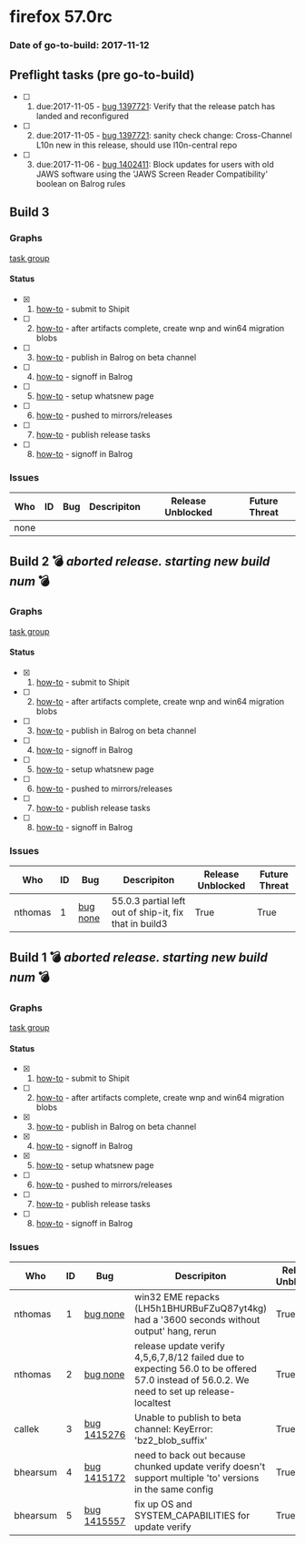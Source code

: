 # firefox 57.0rc

### Date of go-to-build: 2017-11-12

## Preflight tasks (pre go-to-build)
- [ ] 1. due:2017-11-05 - [bug 1397721](http://bugzilla/1397721): Verify that the release patch has landed and reconfigured
- [ ] 2. due:2017-11-05 - [bug 1397721](http://bugzilla/1397721): sanity check change: Cross-Channel L10n new in this release, should use l10n-central repo
- [ ] 3. due:2017-11-06 - [bug 1402411](http://bugzilla/1402411): Block updates for users with old JAWS software using the 'JAWS Screen Reader Compatibility' boolean on Balrog rules

## Build 3  

### Graphs
[task group](https://tools.taskcluster.net/push-inspector/#/RZgN6UbnR_SQ5wjBVvqMNw)


#### Status
- [x] 1.  [how-to](https://wiki.mozilla.org/Release:Release_Automation_on_Mercurial:Starting_a_Release#Submit_to_Ship_It)  - submit to Shipit
- [ ] 2.  [how-to](https://bugzilla.mozilla.org/show_bug.cgi?id=1413645#c4)  - after artifacts complete, create wnp and win64 migration blobs
- [ ] 3.  [how-to](https://github.com/mozilla/releasewarrior/blob/master/how-tos/relpro.md#4-publish-release)  - publish in Balrog on beta channel
- [ ] 4.  [how-to](https://github.com/mozilla/releasewarrior/blob/master/how-tos/relpro.md#3-signoffs)  - signoff in Balrog
- [ ] 5.  [how-to](https://wiki.mozilla.org/Release:Release_Automation_on_Mercurial:Updates_through_Shipping#Set-up_whatsnew_page)  - setup whatsnew page
- [ ] 6.  [how-to](https://github.com/mozilla/releasewarrior/blob/master/how-tos/relpro.md#2-push-to-releases-dir-mirrors)  - pushed to mirrors/releases
- [ ] 7.  [how-to](https://github.com/mozilla/releasewarrior/blob/master/how-tos/relpro.md#4-publish-release)  - publish release tasks
- [ ] 8.  [how-to](https://github.com/mozilla/releasewarrior/blob/master/how-tos/relpro.md#3-signoffs)  - signoff in Balrog

### Issues
| Who                 | ID               | Bug                                                                 | Descripiton                | Release Unblocked       | Future Threat                |
| ------------------- | ---------------- | ------------------------------------------------------------------- | -------------------------- | ----------------------- | ---------------------------- |
| none | | | | | |

## Build 2  :bomb: _aborted release. starting new build num_ :bomb: 

### Graphs
[task group](https://tools.taskcluster.net/push-inspector/#/GOcOYRZQRqqtMKq09A-1sg)


#### Status
- [x] 1.  [how-to](https://wiki.mozilla.org/Release:Release_Automation_on_Mercurial:Starting_a_Release#Submit_to_Ship_It)  - submit to Shipit
- [ ] 2.  [how-to](https://bugzilla.mozilla.org/show_bug.cgi?id=1413645#c4)  - after artifacts complete, create wnp and win64 migration blobs
- [ ] 3.  [how-to](https://github.com/mozilla/releasewarrior/blob/master/how-tos/relpro.md#4-publish-release)  - publish in Balrog on beta channel
- [ ] 4.  [how-to](https://github.com/mozilla/releasewarrior/blob/master/how-tos/relpro.md#3-signoffs)  - signoff in Balrog
- [ ] 5.  [how-to](https://wiki.mozilla.org/Release:Release_Automation_on_Mercurial:Updates_through_Shipping#Set-up_whatsnew_page)  - setup whatsnew page
- [ ] 6.  [how-to](https://github.com/mozilla/releasewarrior/blob/master/how-tos/relpro.md#2-push-to-releases-dir-mirrors)  - pushed to mirrors/releases
- [ ] 7.  [how-to](https://github.com/mozilla/releasewarrior/blob/master/how-tos/relpro.md#4-publish-release)  - publish release tasks
- [ ] 8.  [how-to](https://github.com/mozilla/releasewarrior/blob/master/how-tos/relpro.md#3-signoffs)  - signoff in Balrog

### Issues
| Who                 | ID               | Bug                                                                 | Descripiton                | Release Unblocked       | Future Threat                |
| ------------------- | ---------------- | ------------------------------------------------------------------- | -------------------------- | ----------------------- | ---------------------------- |
| nthomas  | 1 | [bug none](http://bugzilla/none)        | 55.0.3 partial left out of ship-it, fix that in build3 | True | True |

## Build 1  :bomb: _aborted release. starting new build num_ :bomb: 

### Graphs
[task group](https://tools.taskcluster.net/push-inspector/#/C4u-oWlDRqSU3QIYaIFv6Q)


#### Status
- [x] 1.  [how-to](https://wiki.mozilla.org/Release:Release_Automation_on_Mercurial:Starting_a_Release#Submit_to_Ship_It)  - submit to Shipit
- [ ] 2.  [how-to](https://bugzilla.mozilla.org/show_bug.cgi?id=1413645#c4)  - after artifacts complete, create wnp and win64 migration blobs
- [x] 3.  [how-to](https://github.com/mozilla/releasewarrior/blob/master/how-tos/relpro.md#4-publish-release)  - publish in Balrog on beta channel
- [x] 4.  [how-to](https://github.com/mozilla/releasewarrior/blob/master/how-tos/relpro.md#3-signoffs)  - signoff in Balrog
- [x] 5.  [how-to](https://wiki.mozilla.org/Release:Release_Automation_on_Mercurial:Updates_through_Shipping#Set-up_whatsnew_page)  - setup whatsnew page
- [ ] 6.  [how-to](https://github.com/mozilla/releasewarrior/blob/master/how-tos/relpro.md#2-push-to-releases-dir-mirrors)  - pushed to mirrors/releases
- [ ] 7.  [how-to](https://github.com/mozilla/releasewarrior/blob/master/how-tos/relpro.md#4-publish-release)  - publish release tasks
- [ ] 8.  [how-to](https://github.com/mozilla/releasewarrior/blob/master/how-tos/relpro.md#3-signoffs)  - signoff in Balrog

### Issues
| Who                 | ID               | Bug                                                                 | Descripiton                | Release Unblocked       | Future Threat                |
| ------------------- | ---------------- | ------------------------------------------------------------------- | -------------------------- | ----------------------- | ---------------------------- |
| nthomas  | 1 | [bug none](http://bugzilla/none)        | win32 EME repacks (LH5h1BHURBuFZuQ87yt4kg) had a '3600 seconds without output' hang, rerun | True | True |
| nthomas  | 2 | [bug none](http://bugzilla/none)        | release update verify 4,5,6,7,8/12 failed due to expecting 56.0 to be offered 57.0 instead of 56.0.2. We need to set up release-localtest | True | False |
| callek  | 3 | [bug 1415276](http://bugzilla/1415276)        | Unable to publish to beta channel: KeyError: 'bz2_blob_suffix' | True | False |
| bhearsum  | 4 | [bug 1415172](http://bugzilla/1415172)        | need to back out because chunked update verify doesn't support multiple 'to' versions in the same config | True | False |
| bhearsum  | 5 | [bug 1415557](http://bugzilla/1415557)        | fix up OS and SYSTEM_CAPABILITIES for update verify | True | False |

